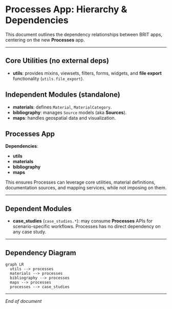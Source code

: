 # Processes App: Hierarchy & Dependencies

This document outlines the dependency relationships between BRIT apps, centering on the new **Processes** app.

---

## Core Utilities (no external deps)
- **utils**: provides mixins, viewsets, filters, forms, widgets, and **file export** functionality (`utils.file_export`).

## Independent Modules (standalone)
- **materials**: defines `Material`, `MaterialCategory`.
- **bibliography**: manages `Source` models (aka **Sources**).
- **maps**: handles geospatial data and visualization.

## Processes App
**Dependencies**:
- **utils**
- **materials**
- **bibliography**
- **maps**

This ensures Processes can leverage core utilities, material definitions, documentation sources, and mapping services, while not imposing on them.

---

## Dependent Modules
- **case_studies** (`case_studies.*`): may consume **Processes** APIs for scenario-specific workflows. Processes has no direct dependency on any case study.

---

## Dependency Diagram
```mermaid
graph LR
  utils --> processes
  materials --> processes
  bibliography --> processes
  maps --> processes
  processes --> case_studies
```

---

*End of document*
